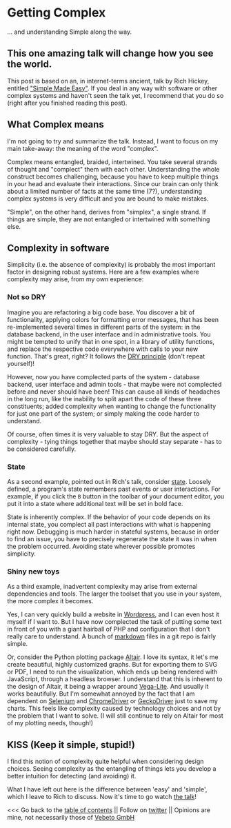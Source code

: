 # Getting Complex
... and understanding Simple along the way.


## This one amazing talk will change how you see the world.

This post is based on an, in internet-terms ancient, talk by Rich Hickey, 
entitled ["Simple Made Easy"](https://www.infoq.com/presentations/Simple-Made-Easy/).
If you deal in any way with software or other complex systems and haven't seen the talk yet, I recommend
that you do so (right after you finished reading this post).


## What Complex means

I'm not going to try and summarize the talk.
Instead, I want to focus on my main take-away: the meaning of the word "complex".

Complex means entangled, braided, intertwined. 
You take several strands of thought and "complect" them with each other.
Understanding the whole construct becomes challenging, because you have to keep multiple things in your head
and evaluate their interactions.
Since our brain can only think about a limited number of facts at the same time (7?), understanding
complex systems is very difficult and you are bound to make mistakes.

"Simple", on the other hand, derives from "simplex", a single strand.
If things are simple, they are not entangled or intertwined with something else.


## Complexity in software

Simplicity (i.e. the absence of complexity) is probably the most important factor in designing robust systems.
Here are a few examples where complexity may arise, from my own experience:


### Not so DRY

Imagine you are refactoring a big code base. 
You discover a bit of functionality, applying colors for formatting error messages,
that has been re-implemented several times in different parts of the system: in the database backend,
in the user interface and in administrative tools.
You might be tempted to unify that in one spot, in a library of utility functions, and replace the respective code
everywhere with calls to your new function.
That's great, right? It follows the [DRY principle](https://de.wikipedia.org/wiki/Don%E2%80%99t_repeat_yourself) (don't repeat yourself)!

However, now you have complected parts of the system - database backend, user interface and admin tools - that
maybe were not complected before and never should have been!
This can cause all kinds of headaches in the long run, like the inability to split apart the code of these
three constituents; added complexity when wanting to change the functionality for just one part of the system; or
simply making the code harder to understand.

Of course, often times it is very valuable to stay DRY.
But the aspect of complexity - tying things together that maybe should stay separate - has to 
be considered carefully.


### State

As a second example, pointed out in Rich's talk, consider [state](https://en.wikipedia.org/wiki/State_(computer_science)).
Loosely defined, a program's state remembers past events or user interactions.
For example, if you click the ``B`` button in the toolbar of your document editor, you put it into a state where additional text will be set in bold face.

State is inherently complex.
If the behavior of your code depends on its internal state, you complect all past interactions with what is happening right now.
Debugging is much harder in stateful systems, because in order to find an issue, you have to precisely
regenerate the state it was in when the problem occurred.
Avoiding state wherever possible promotes simplicity.


### Shiny new toys

As a third example, inadvertent complexity may arise from external dependencies and tools.
The larger the toolset that you use in your system, the more complex it becomes.

Yes, I can very quickly build a website in [Wordpress](https://wordpress.com/), and I can even host it myself if I want to.
But I have now complected the task of putting some text in front of you with a giant hairball of PHP and configuration
that I don't really care to understand.
A bunch of [markdown](https://en.wikipedia.org/wiki/Markdown) files in a git repo is fairly simple.

Or, consider the Python plotting package [Altair](https://altair-viz.github.io/).
I love its syntax, it let's me create beautiful, highly customized graphs.
But for exporting them to SVG or PDF, I need to run the visualization, which ends up being rendered with JavaScript,
through a headless browser.
I understand that this is inherent to the design of Altair, it being a wrapper around [Vega-Lite](https://vega.github.io/vega-lite/docs/).
And usually it works beautifully.
But I'm somewhat annoyed by the fact that I am dependent on [Selenium](https://www.selenium.dev/selenium/docs/api/py/)
and [ChromeDriver](https://chromedriver.chromium.org/) or [GeckoDriver](https://firefox-source-docs.mozilla.org/testing/geckodriver/)
just to save my charts.
This feels like complexity caused by technology choices and not by the problem that I want to solve.
(I will still continue to rely on Altair for most of my plotting needs, though!)


## KISS (Keep it simple, stupid!)

I find this notion of complexity quite helpful when considering design choices.
Seeing complexity as the entangling of things lets you develop a better intuition for detecting (and avoiding) it.

What I have left out here is the difference between 'easy' and 'simple', which I leave to Rich to discuss.
Now it's time to go watch [the talk](https://www.infoq.com/presentations/Simple-Made-Easy/)!





<<< Go back to the [table of contents](../README.md) || Follow on [twitter](https://twitter.com/EberhardHansis) || Opinions are mine, not necessarily those of [Vebeto GmbH](https://www.vebeto.de)